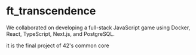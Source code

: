 # ft_transcendence
We collaborated on developing a full-stack JavaScript game using Docker, React, TypeScript, Next.js, and PostgreSQL.

 
it is the final project of 42's common core
